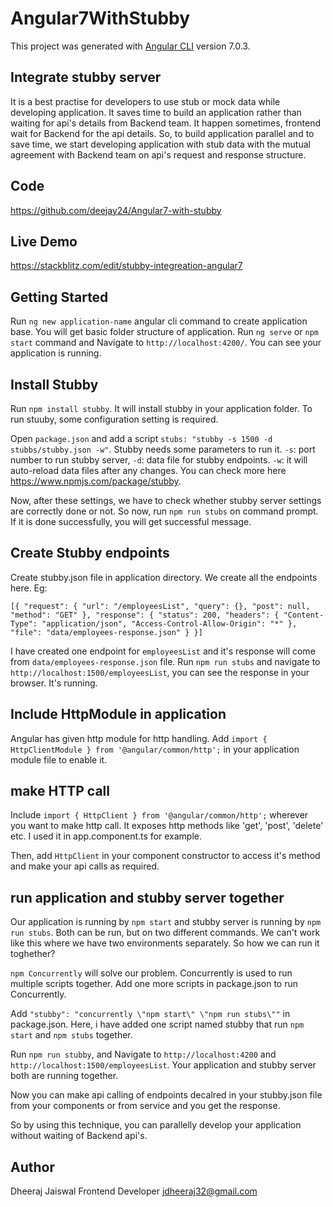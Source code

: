 # Angular7WithStubby

This project was generated with [Angular CLI](https://github.com/angular/angular-cli) version 7.0.3.

## Integrate stubby server 
It is a best practise for developers to use stub or mock data while developing application. It saves time to build an application rather than waiting for api's details from Backend team. It happen sometimes, frontend wait for Backend for the api details. So, to build application parallel and to save time, we start developing application with stub data with the mutual agreement with Backend team on api's request and response structure. 

## Code 
https://github.com/deejay24/Angular7-with-stubby

## Live Demo
https://stackblitz.com/edit/stubby-integreation-angular7


## Getting Started
Run `ng new application-name` angular cli command to create application base.
You will get basic folder structure of application. Run `ng serve` or `npm start` command and Navigate to `http://localhost:4200/`. You can see your application is running.

## Install Stubby
Run `npm install stubby`. It will install stubby in your application folder. To run stuuby, some 
configuration setting is required.

Open `package.json` and add a script `stubs: "stubby -s 1500 -d stubbs/stubby.json -w"`. 
Stubby needs some parameters to run it. `-s`: port number to run stubby server, `-d`: data file for stubby endpoints. `-w`: it will auto-reload data files after any changes. You can check more here https://www.npmjs.com/package/stubby.

Now, after these settings, we have to check whether stubby server settings are correctly done or not. So now, run `npm run stubs` on command prompt. If it is done successfully, you will get successful message.

## Create Stubby endpoints
Create stubby.json file in application directory. We create all the endpoints here. Eg:

`[{
  "request": {
    "url": "/employeesList",
    "query": {},
    "post": null,
    "method": "GET"
  },
  "response": {
    "status": 200,
    "headers": {
      "Content-Type": "application/json",
      "Access-Control-Allow-Origin": "*"
    },
    "file": "data/employees-response.json"
  }
}]`

I have created one endpoint for `employeesList` and it's response will come from `data/employees-response.json` file.
Run `npm run stubs` and navigate to `http://localhost:1500/employeesList`, you can see the response in your browser. It's running.

## Include HttpModule in application
Angular has given http module for http handling. Add `import { HttpClientModule } from '@angular/common/http';` in your application module file to enable it. 

## make HTTP call
Include `import { HttpClient } from '@angular/common/http';` wherever you want to make http call. It exposes http methods like 'get', 'post', 'delete' etc. I used it in app.component.ts for example.

Then, add `HttpClient` in your component constructor to access it's method and make your api calls as required.

## run application and stubby server together
Our application is running by `npm start` and stubby server is running by `npm run stubs`. Both can be run, but on two different commands. We can't work like this where we have two environments separately. So how we can run it toghether?

`npm Concurrently` will solve our problem. Concurrently is used to run multiple scripts together. 
Add one more scripts in package.json to run Concurrently. 

Add `"stubby": "concurrently \"npm start\" \"npm run stubs\""` in package.json. Here, i have added one script named stubby that run `npm start` and `npm stubs` together.

Run `npm run stubby`, and Navigate to `http://localhost:4200` and `http://localhost:1500/employeesList`. Your application and stubby server both are running together.

Now you can make api calling of endpoints decalred in your stubby.json file from your components or from service and you get the response. 

So by using this technique, you can parallelly develop your application without waiting of Backend api's.

## Author
Dheeraj Jaiswal
Frontend Developer
jdheeraj32@gmail.com
